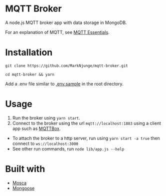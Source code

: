 # MQTT Broker

A node.js MQTT broker app with data storage in MongoDB.

For an explanation of MQTT, see [MQTT Essentials](https://www.hivemq.com/mqtt-essentials/).

# Installation

```
git clone https://github.com/MarkNjunge/mqtt-broker.git

cd mqtt-broker && yarn
```

Add a .env file similar to [.env.sample](./.env.sample) in the root directory.

# Usage

1. Run the broker using `yarn start`.
2. Connect to the broker using the url `mqtt://localhost:1883` using a client app such as [MQTTBox](http://workswithweb.com/mqttbox.html).

* To attach the broker to a http server, run using `yarn start -a true` then connect to `ws://localhost:3000`
* See other run commands, run `node lib/app.js --help`

# Built with

* [Mosca](https://github.com/mcollina/mosca)
* [Mongoose](http://mongoosejs.com/)
